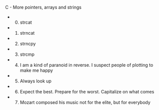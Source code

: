 C - More pointers, arrays and strings
- 0. strcat
- 1. strncat
- 2. strncpy
- 3. strcmp
- 4. I am a kind of paranoid in reverse. I suspect people of plotting to make me happy
- 5. Always look up
- 6. Expect the best. Prepare for the worst. Capitalize on what comes
- 7. Mozart composed his music not for the elite, but for everybody

